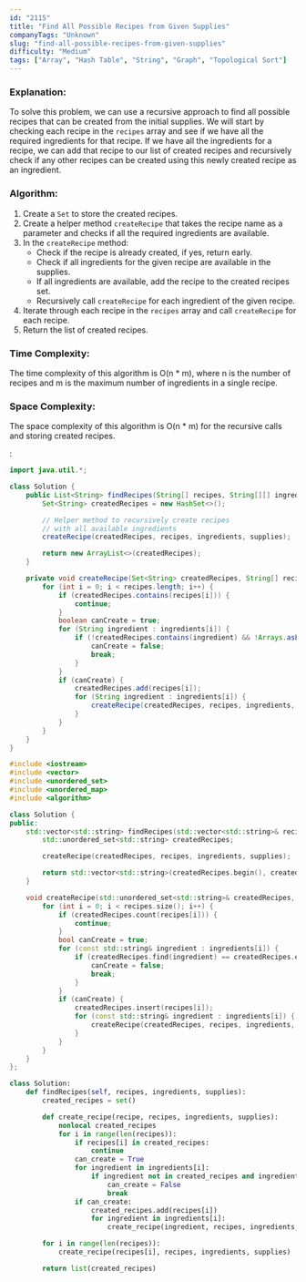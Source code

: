 ```yaml
---
id: "2115"
title: "Find All Possible Recipes from Given Supplies"
companyTags: "Unknown"
slug: "find-all-possible-recipes-from-given-supplies"
difficulty: "Medium"
tags: ["Array", "Hash Table", "String", "Graph", "Topological Sort"]
---
```


### Explanation:
To solve this problem, we can use a recursive approach to find all possible recipes that can be created from the initial supplies. We will start by checking each recipe in the `recipes` array and see if we have all the required ingredients for that recipe. If we have all the ingredients for a recipe, we can add that recipe to our list of created recipes and recursively check if any other recipes can be created using this newly created recipe as an ingredient.

### Algorithm:
1. Create a `Set` to store the created recipes.
2. Create a helper method `createRecipe` that takes the recipe name as a parameter and checks if all the required ingredients are available.
3. In the `createRecipe` method:
   - Check if the recipe is already created, if yes, return early.
   - Check if all ingredients for the given recipe are available in the supplies.
   - If all ingredients are available, add the recipe to the created recipes set.
   - Recursively call `createRecipe` for each ingredient of the given recipe.
4. Iterate through each recipe in the `recipes` array and call `createRecipe` for each recipe.
5. Return the list of created recipes.

### Time Complexity:
The time complexity of this algorithm is O(n * m), where n is the number of recipes and m is the maximum number of ingredients in a single recipe.

### Space Complexity:
The space complexity of this algorithm is O(n * m) for the recursive calls and storing created recipes.

:

```java
import java.util.*;

class Solution {
    public List<String> findRecipes(String[] recipes, String[][] ingredients, String[] supplies) {
        Set<String> createdRecipes = new HashSet<>();

        // Helper method to recursively create recipes
        // with all available ingredients
        createRecipe(createdRecipes, recipes, ingredients, supplies);

        return new ArrayList<>(createdRecipes);
    }

    private void createRecipe(Set<String> createdRecipes, String[] recipes, String[][] ingredients, String[] supplies) {
        for (int i = 0; i < recipes.length; i++) {
            if (createdRecipes.contains(recipes[i])) {
                continue;
            }
            boolean canCreate = true;
            for (String ingredient : ingredients[i]) {
                if (!createdRecipes.contains(ingredient) && !Arrays.asList(supplies).contains(ingredient)) {
                    canCreate = false;
                    break;
                }
            }
            if (canCreate) {
                createdRecipes.add(recipes[i]);
                for (String ingredient : ingredients[i]) {
                    createRecipe(createdRecipes, recipes, ingredients, supplies);
                }
            }
        }
    }
}
```

```cpp
#include <iostream>
#include <vector>
#include <unordered_set>
#include <unordered_map>
#include <algorithm>

class Solution {
public:
    std::vector<std::string> findRecipes(std::vector<std::string>& recipes, std::vector<std::vector<std::string>>& ingredients, std::vector<std::string>& supplies) {
        std::unordered_set<std::string> createdRecipes;

        createRecipe(createdRecipes, recipes, ingredients, supplies);

        return std::vector<std::string>(createdRecipes.begin(), createdRecipes.end());
    }

    void createRecipe(std::unordered_set<std::string>& createdRecipes, std::vector<std::string>& recipes, std::vector<std::vector<std::string>>& ingredients, std::vector<std::string>& supplies) {
        for (int i = 0; i < recipes.size(); i++) {
            if (createdRecipes.count(recipes[i])) {
                continue;
            }
            bool canCreate = true;
            for (const std::string& ingredient : ingredients[i]) {
                if (createdRecipes.find(ingredient) == createdRecipes.end() && std::find(supplies.begin(), supplies.end(), ingredient) == supplies.end()) {
                    canCreate = false;
                    break;
                }
            }
            if (canCreate) {
                createdRecipes.insert(recipes[i]);
                for (const std::string& ingredient : ingredients[i]) {
                    createRecipe(createdRecipes, recipes, ingredients, supplies);
                }
            }
        }
    }
};
```

```python
class Solution:
    def findRecipes(self, recipes, ingredients, supplies):
        created_recipes = set()

        def create_recipe(recipe, recipes, ingredients, supplies):
            nonlocal created_recipes
            for i in range(len(recipes)):
                if recipes[i] in created_recipes:
                    continue
                can_create = True
                for ingredient in ingredients[i]:
                    if ingredient not in created_recipes and ingredient not in supplies:
                        can_create = False
                        break
                if can_create:
                    created_recipes.add(recipes[i])
                    for ingredient in ingredients[i]:
                        create_recipe(ingredient, recipes, ingredients, supplies)

        for i in range(len(recipes)):
            create_recipe(recipes[i], recipes, ingredients, supplies)

        return list(created_recipes)
```
